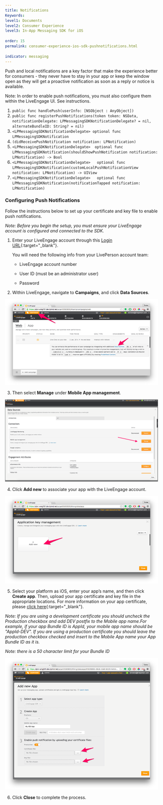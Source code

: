 ```yaml
---
title: Notifications
Keywords:
level1: Documents
level2: Consumer Experience
level3: In-App Messaging SDK for iOS

order: 15
permalink: consumer-experience-ios-sdk-pushnotifications.html

indicator: messaging
---
```


Push and local notifications are a key factor that make the experience better for consumers - they never have to stay in your app or keep the window open as they will get a proactive notification as soon as a reply or notice is available.

Note: In order to enable push notifications, you must also configure them within the LiveEngage UI.  See instructions.

1. `public func handlePush(userInfo: [NSObject : AnyObject])`
2. `public func registerPushNotifications(token token: NSData, notificationDelegate: LPMessagingSDKNotificationDelegate? = nil, alternateBundleID: String? = nil)`  
3. `<LPMessagingSDKNotificationDelegate> optional func LPMessagingSDKNotification`
4. `(didReceivePushNotification notification: LPNotification)`
5. `<LPMessagingSDKNotificationDelegate>  optional func LPMessagingSDKNotification(shouldShowPushNotification notification: LPNotification) -> Bool`
6. `<LPMessagingSDKNotificationDelegate>   optional func LPMessagingSDKNotification(customLocalPushNotificationView notification: LPNotification) -> UIView`
7. `<LPMessagingSDKNotificationDelegate>   optional func LPMessagingSDKNotification(notificationTapped notification: LPNotification)`

### Configuring Push Notifications

Follow the instructions below to set up your certificate and key file to enable push notifications.

*Note: Before you begin the setup, you must ensure your LiveEngage account is configured and connected to the SDK.*

1. Enter your LiveEngage account through this [Login URL](https://authentication.liveperson.net/login.html?lpservice=liveEngage&servicepath=a%2F~~accountid~~%2F%23%2C~~ssokey~~){:target="_blank"}.

	You will need the following info from your LivePerson account team:

	* LiveEngage account number

	* User ID (must be an administrator user)

	* Password

2. Within LiveEngage, navigate to **Campaigns**, and click **Data Sources**.

![campaigns](img/campaigns.png)

3. Then select **Manage** under **Mobile App management**.

![app](img/mobieAppManagement.png)

4. Click **Add new** to associate your app with the LiveEngage account.

![keymanagement](img/keymanagement.png)

5. Select your platform as iOS, enter your app’s name, and then click **Create app**. Then, upload your app certificate and key file in the appropriate locations. For more information on your app certificate, please [click here](consumer-experience-ios-sdk-createcertificate.html){:target="_blank"}.

*Note: If you are using a development certificate you should uncheck the Production checkbox and add DEV postfix to the Mobile app name.For example, if your app Bundle ID is AppId, your mobile app name should be "AppId-DEV". If you are using a production certificate you should leave the production checkbox checked and insert to the Mobile App name your App Bundle ID as it is.*

*Note: there is a 50 character limit for your Bundle ID*

![newapp](img/newapp.png)

6. Click **Close** to complete the process.
